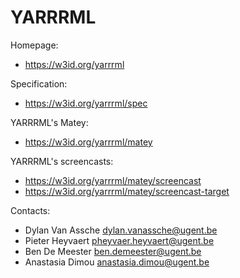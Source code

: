 YARRRML
===

Homepage:
* https://w3id.org/yarrrml

Specification:
* https://w3id.org/yarrrml/spec

YARRRML's Matey:
* https://w3id.org/yarrrml/matey

YARRRML's screencasts:
* https://w3id.org/yarrrml/matey/screencast
* https://w3id.org/yarrrml/matey/screencast-target

Contacts: 
* Dylan Van Assche <dylan.vanassche@ugent.be>
* Pieter Heyvaert <pheyvaer.heyvaert@ugent.be>
* Ben De Meester <ben.demeester@ugent.be>
* Anastasia Dimou <anastasia.dimou@ugent.be>
